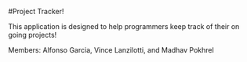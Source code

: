 #Project Tracker!

This application is designed to help programmers keep track of their on going projects!

Members: Alfonso Garcia, Vince Lanzilotti, and Madhav Pokhrel

